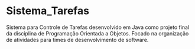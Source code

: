 # Sistema_Tarefas
Sistema para Controle de Tarefas desenvolvido em Java como projeto final da disciplina de Programação Orientada a Objetos. Focado na organização de atividades para times de desenvolvimento de software.
